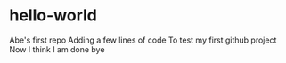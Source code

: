 # hello-world
Abe's first repo
Adding a few lines of code
To test my first github project
Now I think I am done
bye
